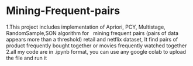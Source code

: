 # Mining-Frequent-pairs
<p>1.This project includes implementation of Apriori, PCY, Multistage, RandomSample,SON algorithm for &nbsp;&nbsp;mining frequent pairs (pairs of data appears more than a threshold) retail and netflix dataset, It find pairs of product frequently bought together or movies frequently watched together<br>
2.all my code are in .ipynb format, you can use any google colab to upload the file and run it<br></p>
  
